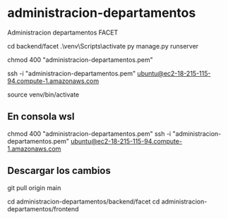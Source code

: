 # administracion-departamentos
 Administracion departamentos FACET

cd backend/facet
 .\venv\Scripts\activate
py manage.py runserver  


 chmod 400 "administracion-departamentos.pem"

  ssh -i "administracion-departamentos.pem" ubuntu@ec2-18-215-115-94.compute-1.amazonaws.com

  source venv/bin/activate

## En consola wsl

chmod 400 "administracion-departamentos.pem"
 ssh -i "administracion-departamentos.pem" ubuntu@ec2-18-215-115-94.compute-1.amazonaws.com

 ## Descargar los cambios
  git  pull origin main

  cd administracion-departamentos/backend/facet
  cd administracion-departamentos/frontend